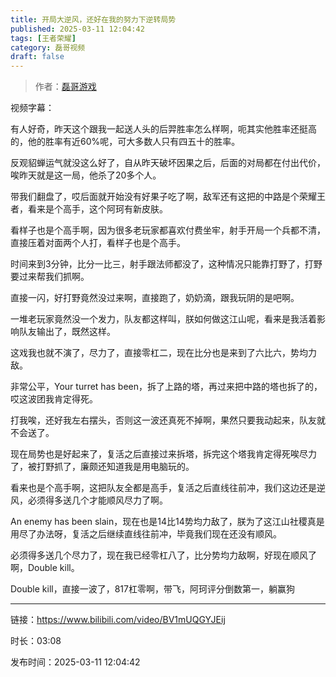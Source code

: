 ```yaml
---
title: 开局大逆风，还好在我的努力下逆转局势
published: 2025-03-11 12:04:42
tags: [王者荣耀]
category: 磊哥视频
draft: false
---
```



> 作者：[磊哥游戏](https://space.bilibili.com/268941858?spm_id_from=333.788.upinfo.head.click)

视频字幕：

有人好奇，昨天这个跟我一起送人头的后羿胜率怎么样啊，呃其实他胜率还挺高的，他的胜率有近60%呢，可大多数人只有四五十的胜率。

反观貂蝉运气就没这么好了，自从昨天破坏因果之后，后面的对局都在付出代价，唉昨天就是这一局，他杀了20多个人。

带我们翻盘了，哎后面就开始没有好果子吃了啊，敌军还有这把的中路是个荣耀王者，看来是个高手，这个阿珂有新皮肤。

看样子也是个高手啊，因为很多老玩家都喜欢付费坐牢，射手开局一个兵都不清，直接压着对面两个人打，看样子也是个高手。

时间来到3分钟，比分一比三，射手跟法师都没了，这种情况只能靠打野了，打野要过来帮我们抓啊。

直接一闪，好打野竟然没过来啊，直接跑了，奶奶滴，跟我玩阴的是吧啊。

一堆老玩家竟然没一个发力，队友都这样叫，朕如何做这江山呢，看来是我活着影响队友输出了，既然这样。

这戏我也就不演了，尽力了，直接零杠二，现在比分也是来到了六比六，势均力敌。

非常公平，Your turret has been，拆了上路的塔，再过来把中路的塔也拆了的，哎这波团我肯定得死。

打我唉，还好我左右摆头，否则这一波还真死不掉啊，果然只要我动起来，队友就不会送了。

现在局势也是好起来了，复活之后直接过来拆塔，拆完这个塔我肯定得死唉尽力了，被打野抓了，廉颇还知道我是用电脑玩的。

看来也是个高手啊，这把队友全都是高手，复活之后直线往前冲，我们这边还是逆风，必须得多送几个才能顺风尽力了啊。

An enemy has been slain，现在也是14比14势均力敌了，朕为了这江山社稷真是用尽了办法呀，复活之后继续直线往前冲，毕竟我们现在还没有顺风。

必须得多送几个尽力了，现在我已经零杠八了，比分势均力敌啊，好现在顺风了啊，Double kill。

Double kill，直接一波了，817杠零啊，带飞，阿珂评分倒数第一，躺赢狗

---

链接：https://www.bilibili.com/video/BV1mUQGYJEij

时长：03:08

发布时间：2025-03-11 12:04:42
